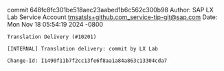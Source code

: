 commit 648fc8fc301be518aec23aabed1b6c562c300b98
Author: SAP LX Lab Service Account <tmsatsls+github.com_service-tip-git@sap.com>
Date:   Mon Nov 18 05:54:19 2024 -0800

    Translation Delivery (#10201)
    
    [INTERNAL] Translation delivery: commit by LX Lab
    
    Change-Id: I1490f11b7f2cc13fe6f8aa1a84a863c13304cda7
